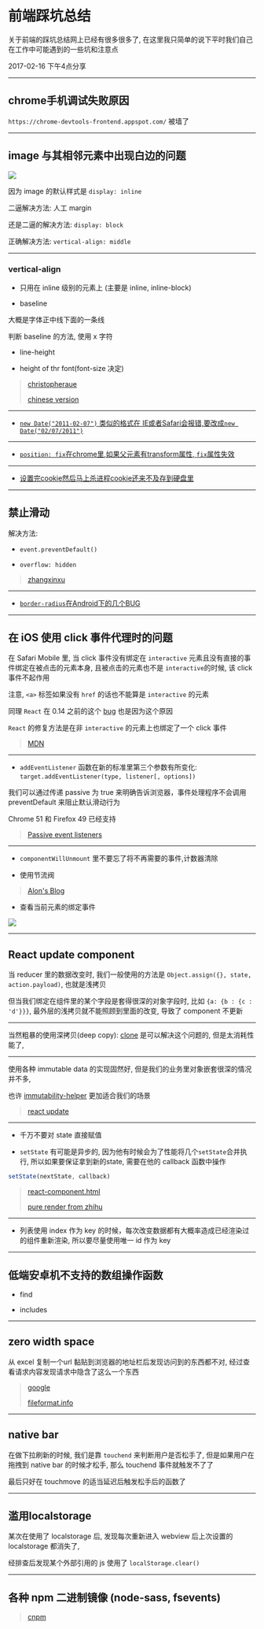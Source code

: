 # 前端踩坑总结

关于前端的踩坑总结网上已经有很多很多了, 在这里我只简单的说下平时我们自己在工作中可能遇到的一些坑和注意点

2017-02-16 下午4点分享

---

## chrome手机调试失败原因

`https://chrome-devtools-frontend.appspot.com/` 被墙了

---

## image 与其相邻元素中出现白边的问题

![](http://pbdm.qiniudn.com/20170215164636_Kw8oup_Screenshot.jpeg)

因为 image 的默认样式是 `display: inline`

二逼解决方法: 人工 margin

还是二逼的解决方法: `display: block`

正确解决方法: `vertical-align: middle`

---

### vertical-align

* 只用在 inline 级别的元素上 (主要是 inline, inline-block)

* baseline

大概是字体正中线下面的一条线

判断 baseline 的方法, 使用 x 字符

* line-height

* height of thr font(font-size 决定)

> [christopheraue](http://christopheraue.net/2014/03/05/vertical-align/#there-might-be-a-little-gap-below-inline-level-elements)
>
> [chinese version](http://www.jianshu.com/p/71a03b8f6eb6)

---

* [`new Date("2011-02-07")` 类似的格式在 IE或者Safari会报错,要改成`new Date("02/07/2011")`](http://biostall.com/javascript-new-date-returning-nan-in-ie-or-invalid-date-in-safari)

---

* [`position: fix`在chrome里,如果父元素有transform属性, `fix`属性失效](https://code.google.com/p/chromium/issues/detail?id=20574)

---

* [设置完cookie然后马上杀进程cookie还来不及存到硬盘里](https://code.google.com/p/chromium/issues/detail?id=496564)

---
<!--
## 键盘弹起后的坑

----->

## 禁止滑动

解决方法:

* `event.preventDefault()`

* `overflow: hidden`

> [zhangxinxu](http://www.zhangxinxu.com/wordpress/2016/12/web-mobile-scroll-prevent-window-js-css/)

---

* [`border-radius`在Android下的几个BUG](http://www.css88.com/archives/5550)

---

## 在 iOS 使用 click 事件代理时的问题

在 Safari Mobile 里, 当 click 事件没有绑定在 `interactive` 元素且没有直接的事件绑定在被点击的元素本身, 且被点击的元素也不是 `interactive`的时候, 该 click 事件不起作用

注意, `<a>` 标签如果没有 `href` 的话也不能算是 `interactive` 的元素

同理 `React` 在 0.14 之前的这个 [bug](https://github.com/facebook/react/issues/134) 也是因为这个原因

`React` 的修复方法是在非 `interactive` 的元素上也绑定了一个 click 事件

> [MDN](https://developer.mozilla.org/en-US/docs/Web/Events/click#Browser_compatibility)

---

* `addEventListener` 函数在新的标准里第三个参数有所变化: `target.addEventListener(type, listener[, options])`

我们可以通过传递 passive 为 true 来明确告诉浏览器，事件处理程序不会调用 preventDefault 来阻止默认滑动行为

Chrome 51 和 Firefox 49 已经支持

> [Passive event listeners](https://zhuanlan.zhihu.com/p/24555031)

---

* `componentWillUnmount` 里不要忘了将不再需要的事件,计数器清除

* 使用节流阀

> [Alon's Blog](http://jinlong.github.io/2016/04/24/Debouncing-and-Throttling-Explained-Through-Examples/)

* 查看当前元素的绑定事件

![](http://pbdm.qiniudn.com/20170215151105_TiJCrg_Screenshot.jpeg)

---

## React update component

当 reducer 里的数据改变时, 我们一般使用的方法是 `Object.assign({}, state, action.payload)`, 也就是浅拷贝

但当我们绑定在组件里的某个字段是套得很深的对象字段时, 比如 `{a: {b : {c : 'd'}}}`, 最外层的浅拷贝就不能照顾到里面的改变, 导致了 component 不更新

---

当然粗暴的使用深拷贝(deep copy): [clone](https://github.com/pvorb/clone) 是可以解决这个问题的, 但是太消耗性能了,

---

使用各种 immutable data 的实现固然好, 但是我们的业务里对象嵌套很深的情况并不多,

也许 [immutability-helper](https://github.com/kolodny/immutability-helper) 更加适合我们的场景

> [react update](https://facebook.github.io/react/docs/update.html)

---

* 千万不要对 state 直接赋值

* `setState` 有可能是异步的, 因为他有时候会为了性能将几个`setState`合并执行, 所以如果要保证拿到新的state, 需要在他的 callback 函数中操作

```javascript
setState(nextState, callback)
```

> [react-component.html](https://facebook.github.io/react/docs/react-component.html#setstate)
>
> [pure render from zhihu](https://zhuanlan.zhihu.com/p/20328570?refer=purerender)

---

* 列表使用 index 作为 key 的时候，每次改变数据都有大概率造成已经渲染过的组件重新渲染, 所以要尽量使用唯一 id 作为 key

<!--* 子组件的某个状态可以由属性和状态控制时，状态发生改变时，未及时通知父组件-->

---

## 低端安卓机不支持的数组操作函数

* find

* includes

---

## zero width space

从 excel 复制一个url 黏贴到浏览器的地址栏后发现访问到的东西都不对, 经过查看请求内容发现请求中隐含了这么一个东西

>[google](https://www.google.com/search?{google:acceptedSuggestion}oq=%25E2%2580%258B&sourceid=chrome&ie=UTF-8&q=%25E2%2580%258B)
>
> [fileformat.info](http://www.fileformat.info/info/unicode/char/200b/index.htm)

---

## native bar

在做下拉刷新的时候, 我们是靠 `touchend` 来判断用户是否松手了, 但是如果用户在拖拽到 native bar 的时候才松手, 那么 touchend 事件就触发不了了

最后只好在 touchmove 的适当延迟后触发松手后的函数了

---

## 滥用localstorage

某次在使用了 localstorage 后, 发现每次重新进入 webview 后上次设置的 localstorage 都消失了,

经排查后发现某个外部引用的 js 使用了 `localStorage.clear()`

---

<!--* 使用 `translate3d()` 开启硬件加速

> [司徒正美](http://www.cnblogs.com/rubylouvre/p/3471490.html)
>
> [treehouse](http://blog.teamtreehouse.com/increase-your-sites-performance-with-hardware-accelerated-css)-->

## 各种 npm 二进制镜像 (node-sass, fsevents)

> [cnpm](https://npm.taobao.org/mirrors)
